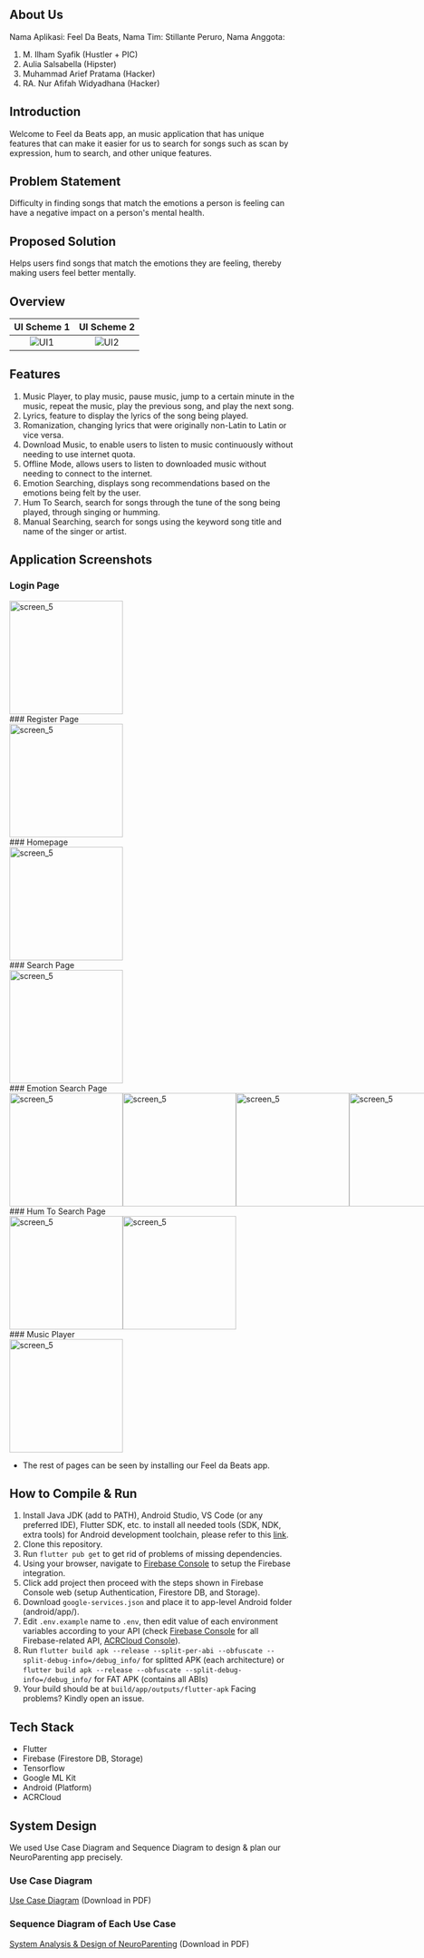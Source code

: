## About Us
Nama Aplikasi: Feel Da Beats,
Nama Tim: Stillante Peruro,
Nama Anggota:
1. M. Ilham Syafik (Hustler + PIC)
2. Aulia Salsabella (Hipster)
3. Muhammad Arief Pratama (Hacker)
4. RA. Nur Afifah Widyadhana (Hacker)

<h2>Introduction</h2>
Welcome to Feel da Beats app, an music application that has unique features that can make it easier for us to search for songs such as scan by expression, hum to search, and other unique features.

<h2>Problem Statement</h2>
Difficulty in finding songs that match the emotions a person is feeling can have a negative impact on a person's mental health.

<h2>Proposed Solution</h2>
Helps users find songs that match the emotions they are feeling, thereby making users feel better mentally.

## Overview
UI Scheme 1            | UI Scheme 2
:-------------------------:|:-------------------------:|
![UI1](https://github.com/Stillante-Peruro/Feel-da-Beats/blob/main/screenshot/ui1.png?raw=true)|![UI2](https://github.com/Stillante-Peruro/Feel-da-Beats/blob/main/screenshot/ui2.png?raw=true)|

## Features
1. Music Player, to play music, pause music, jump to a certain minute in the music, repeat the music, play the previous song, and play the next song.
2. Lyrics, feature to display the lyrics of the song being played.
3. Romanization, changing lyrics that were originally non-Latin to Latin or vice versa.
4. Download Music, to enable users to listen to music continuously without needing to use internet quota.
5. Offline Mode, allows users to listen to downloaded music without needing to connect to the internet.
6. Emotion Searching, displays song recommendations based on the emotions being felt by the user.
7. Hum To Search, search for songs through the tune of the song being played, through singing or humming.
8. Manual Searching, search for songs using the keyword song title and name of the singer or artist.

## Application Screenshots
### Login Page
<div style="display:flex;">
   <img src="https://github.com/Stillante-Peruro/Feel-da-Beats/blob/main/screenshot/login.jpg" alt="screen_5" width="200"/>
</div>
### Register Page
<div style="display:flex;">
   <img src="https://github.com/Stillante-Peruro/Feel-da-Beats/blob/main/screenshot/register.jpg" alt="screen_5" width="200"/>
</div>
### Homepage
<div style="display:flex;">
   <img src="https://github.com/Stillante-Peruro/Feel-da-Beats/blob/main/screenshot/home.jpg" alt="screen_5" width="200"/>
</div>
### Search Page
<div style="display:flex;">
   <img src="https://github.com/Stillante-Peruro/Feel-da-Beats/blob/main/screenshot/search.jpg" alt="screen_5" width="200"/>
</div>
### Emotion Search Page
<div style="display:flex;">
  <img src="https://github.com/Stillante-Peruro/Feel-da-Beats/blob/main/screenshot/emotionsearch.jpg" alt="screen_5" width="200"/>
  <img src="https://github.com/Stillante-Peruro/Feel-da-Beats/blob/main/screenshot/emotionsearch2.png" alt="screen_5" width="200"/>
  <img src="https://github.com/Stillante-Peruro/Feel-da-Beats/blob/main/screenshot/angrymood.jpg" alt="screen_5" width="200"/>
  <img src="https://github.com/Stillante-Peruro/Feel-da-Beats/blob/main/screenshot/sadmood.jpg" alt="screen_5" width="200"/>
  <img src="https://github.com/Stillante-Peruro/Feel-da-Beats/blob/main/screenshot/happymood.jpg" alt="screen_5" width="200"/>
  <img src="https://github.com/Stillante-Peruro/Feel-da-Beats/blob/main/screenshot/neutralmood.jpg" alt="screen_5" width="200"/>
</div>
### Hum To Search Page
<div style="display:flex;">
  <img src="https://github.com/Stillante-Peruro/Feel-da-Beats/blob/main/screenshot/hum.jpg" alt="screen_5" width="200"/>
  <img src="https://github.com/Stillante-Peruro/Feel-da-Beats/blob/main/screenshot/hum2.jpg" alt="screen_5" width="200"/>
</div>
### Music Player
<div style="display:flex;">
   <img src="https://github.com/Stillante-Peruro/Feel-da-Beats/blob/main/screenshot/musicplayer.jpg" alt="screen_5" width="200"/>
</div>

- The rest of pages can be seen by installing our Feel da Beats app.

## How to Compile & Run
1. Install Java JDK (add to PATH), Android Studio, VS Code (or any preferred IDE), Flutter SDK, etc. to install all needed tools (SDK, NDK, extra tools) for Android development toolchain, please refer to this [link](https://docs.flutter.dev/get-started/install/windows/mobile).
2. Clone this repository.
3. Run `flutter pub get` to get rid of problems of missing dependencies.
4. Using your browser, navigate to [Firebase Console](https://console.firebase.google.com/) to setup the Firebase integration.
5. Click add project then proceed with the steps shown in Firebase Console web (setup Authentication, Firestore DB, and Storage).
6. Download `google-services.json` and place it to app-level Android folder (android/app/).
7. Edit `.env.example` name to `.env`, then edit value of each environment variables according to your API (check [Firebase Console](https://console.firebase.google.com/) for all Firebase-related API, [ACRCloud Console](https://console.acrcloud.com/)).
8. Run `flutter build apk --release --split-per-abi --obfuscate --split-debug-info=/debug_info/` for splitted APK (each architecture) or `flutter build apk --release --obfuscate --split-debug-info=/debug_info/` for FAT APK (contains all ABIs)
9. Your build should be at `build/app/outputs/flutter-apk`
Facing problems? Kindly open an issue.

## Tech Stack
- Flutter
- Firebase (Firestore DB, Storage)
- Tensorflow
- Google ML Kit
- Android (Platform)
- ACRCloud

## System Design 
We used Use Case Diagram and Sequence Diagram to design & plan our NeuroParenting app precisely. 

### Use Case Diagram
[Use Case Diagram](https://github.com/Stillante-Peruro/Feel-da-Beats/blob/main/screenshot/UseCaseDiagram.pdf) (Download in PDF)

### Sequence Diagram of Each Use Case
[System Analysis & Design of NeuroParenting](https://github.com/Stillante-Peruro/Feel-da-Beats/blob/main/screenshot/SequenceDiagram.pdf) (Download in PDF)
